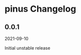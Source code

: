 # pinus Changelog

<!-- markdownlint-disable no-trailing-punctuation -->

## 0.0.1

2021-09-10

Initial unstable release

